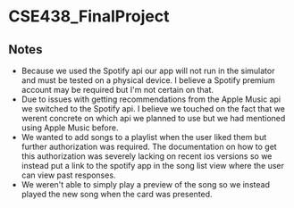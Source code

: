 # CSE438_FinalProject

## Notes
- Because we used the Spotify api our app will not run in the simulator and must be tested on a physical device. I believe a Spotify premium account may be required but I'm not certain on that. 
- Due to issues with getting recommendations from the Apple Music api we switched to the Spotify api. I believe we touched on the fact that we werent concrete on which api we planned to use but we had mentioned using Apple Music before.
- We wanted to add songs to a playlist when the user liked them but further authorization was required. The documentation on how to get this authorization was severely lacking on recent ios versions so we instead put a link to the spotify app in the song list view where the user can view past responses. 
- We weren't able to simply play a preview of the song so we instead played the new song when the card was presented. 
